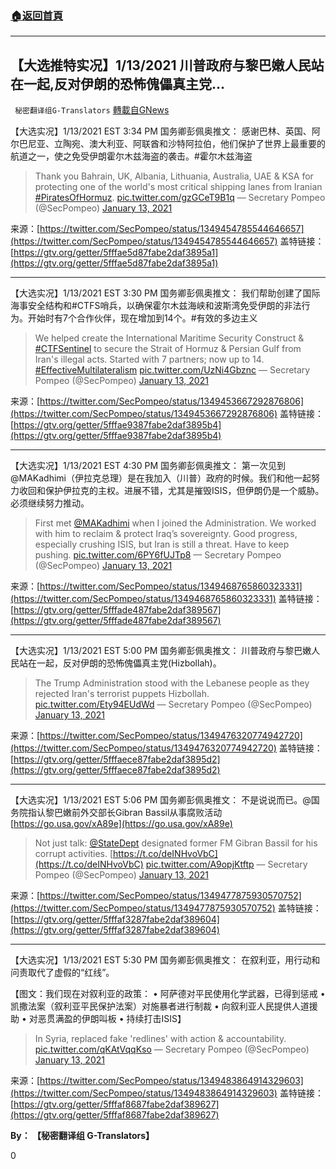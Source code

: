 ###  [:house:返回首頁](https://github.com/ourhimalayas/txt)
---

## 【大选推特实况】1/13/2021 川普政府与黎巴嫩人民站在一起,反对伊朗的恐怖傀儡真主党&#8230;
` 秘密翻译组G-Translators` [轉載自GNews](https://gnews.org/zh-hans/751021/)

【大选实况】1/13/2021 EST 3:34 PM 国务卿彭佩奥推文： 感谢巴林、英国、阿尔巴尼亚、立陶宛、澳大利亚、阿联酋和沙特阿拉伯，他们保护了世界上最重要的航道之一，使之免受伊朗霍尔木兹海盗的袭击。#霍尔木兹海盗



> Thank you Bahrain, UK, Albania, Lithuania, Australia, UAE & KSA for protecting one of the world's most critical shipping lanes from Iranian [#PiratesOfHormuz](https://twitter.com/hashtag/PiratesOfHormuz?src=hash&amp;ref_src=twsrc%5Etfw). [pic.twitter.com/gzGCeT9B1q](https://t.co/gzGCeT9B1q)
> — Secretary Pompeo (@SecPompeo) [January 13, 2021](https://twitter.com/SecPompeo/status/1349454785544646657?ref_src=twsrc%5Etfw)


来源：[https://twitter.com/SecPompeo/status/1349454785544646657](https://twitter.com/SecPompeo/status/1349454785544646657)
盖特链接：[https://gtv.org/getter/5fffae5d87fabe2daf3895a1](https://gtv.org/getter/5fffae5d87fabe2daf3895a1)

* * *

【大选实况】1/13/2021 EST 3:30 PM 国务卿彭佩奥推文： 我们帮助创建了国际海事安全结构和#CTFS哨兵，以确保霍尔木兹海峡和波斯湾免受伊朗的非法行为。开始时有7个合作伙伴，现在增加到14个。#有效的多边主义



> We helped create the International Maritime Security Construct & [#CTFSentinel](https://twitter.com/hashtag/CTFSentinel?src=hash&amp;ref_src=twsrc%5Etfw) to secure the Strait of Hormuz & Persian Gulf from Iran's illegal acts. Started with 7 partners; now up to 14. [#EffectiveMultilateralism](https://twitter.com/hashtag/EffectiveMultilateralism?src=hash&amp;ref_src=twsrc%5Etfw) [pic.twitter.com/UzNi4Gbznc](https://t.co/UzNi4Gbznc)
> — Secretary Pompeo (@SecPompeo) [January 13, 2021](https://twitter.com/SecPompeo/status/1349453667292876806?ref_src=twsrc%5Etfw)


来源：[https://twitter.com/SecPompeo/status/1349453667292876806](https://twitter.com/SecPompeo/status/1349453667292876806)
盖特链接：[https://gtv.org/getter/5fffae9387fabe2daf3895b4](https://gtv.org/getter/5fffae9387fabe2daf3895b4)

* * *

【大选实况】1/13/2021 EST 4:30 PM 国务卿彭佩奥推文： 第一次见到@MAKadhimi（伊拉克总理）是在我加入（川普）政府的时候。我们和他一起努力收回和保护伊拉克的主权。进展不错，尤其是摧毁ISIS，但伊朗仍是一个威胁。必须继续努力推动。



> First met [@MAKadhimi](https://twitter.com/MAKadhimi?ref_src=twsrc%5Etfw) when I joined the Administration. We worked with him to reclaim & protect Iraq’s sovereignty. Good progress, especially crushing ISIS, but Iran is still a threat. Have to keep pushing. [pic.twitter.com/6PY6fUJTp8](https://t.co/6PY6fUJTp8)
> — Secretary Pompeo (@SecPompeo) [January 13, 2021](https://twitter.com/SecPompeo/status/1349468765860323331?ref_src=twsrc%5Etfw)


来源：[https://twitter.com/SecPompeo/status/1349468765860323331](https://twitter.com/SecPompeo/status/1349468765860323331)
盖特链接：[https://gtv.org/getter/5fffade487fabe2daf389567](https://gtv.org/getter/5fffade487fabe2daf389567)

* * *

【大选实况】1/13/2021 EST 5:00 PM 国务卿彭佩奥推文： 川普政府与黎巴嫩人民站在一起，反对伊朗的恐怖傀儡真主党(Hizbollah)。



> The Trump Administration stood with the Lebanese people as they rejected Iran's terrorist puppets Hizbollah. [pic.twitter.com/Ety94EUdWd](https://t.co/Ety94EUdWd)
> — Secretary Pompeo (@SecPompeo) [January 13, 2021](https://twitter.com/SecPompeo/status/1349476320774942720?ref_src=twsrc%5Etfw)


来源：[https://twitter.com/SecPompeo/status/1349476320774942720](https://twitter.com/SecPompeo/status/1349476320774942720)
盖特链接：[https://gtv.org/getter/5fffaece87fabe2daf3895d2](https://gtv.org/getter/5fffaece87fabe2daf3895d2)

* * *

【大选实况】1/13/2021 EST 5:06 PM 国务卿彭佩奥推文： 不是说说而已。@国务院指认黎巴嫩前外交部长Gibran Bassil从事腐败活动 [https://go.usa.gov/xA89e](https://go.usa.gov/xA89e)



> Not just talk: [@StateDept](https://twitter.com/StateDept?ref_src=twsrc%5Etfw) designated former FM Gibran Bassil for his corrupt activities. [https://t.co/deINHvoVbC](https://t.co/deINHvoVbC) [pic.twitter.com/A9opjKtftp](https://t.co/A9opjKtftp)
> — Secretary Pompeo (@SecPompeo) [January 13, 2021](https://twitter.com/SecPompeo/status/1349477875930570752?ref_src=twsrc%5Etfw)


来源：[https://twitter.com/SecPompeo/status/1349477875930570752](https://twitter.com/SecPompeo/status/1349477875930570752)
盖特链接：[https://gtv.org/getter/5fffaf3287fabe2daf389604](https://gtv.org/getter/5fffaf3287fabe2daf389604)

* * *

【大选实况】1/13/2021 EST 5:30 PM 国务卿彭佩奥推文： 在叙利亚，用行动和问责取代了虚假的“红线”。

【图文：我们现在对叙利亚的政策： • 阿萨德对平民使用化学武器，已得到惩戒 • 凯撒法案（叙利亚平民保护法案）对施暴者进行制裁 • 向叙利亚人民提供人道援助 • 对恶贯满盈的伊朗叫板 • 持续打击ISIS】



> In Syria, replaced fake 'redlines' with action & accountability. [pic.twitter.com/qKAtVqqKso](https://t.co/qKAtVqqKso)
> — Secretary Pompeo (@SecPompeo) [January 13, 2021](https://twitter.com/SecPompeo/status/1349483864914329603?ref_src=twsrc%5Etfw)


来源：[https://twitter.com/SecPompeo/status/1349483864914329603](https://twitter.com/SecPompeo/status/1349483864914329603)
盖特链接：[https://gtv.org/getter/5fffaf8687fabe2daf389627](https://gtv.org/getter/5fffaf8687fabe2daf389627)

**By： 【秘密翻译组 G-Translators】**

0
